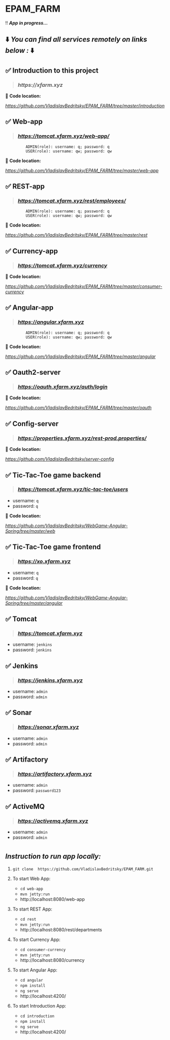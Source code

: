 # EPAM_FARM

:bangbang:  _**App in progress...**_


## :arrow_down: _You can find all services remotely on links below :_ :arrow_down:  

##  :white_check_mark: Introduction to this project
 > ### _https://xfarm.xyz_
   
:round_pushpin: **Code location:** 

_https://github.com/VladislavBedritsky/EPAM_FARM/tree/master/introduction_

##  :white_check_mark: Web-app
 > ### _https://tomcat.xfarm.xyz/web-app/_
             
             ADMIN(role): username: q; password: q
             USER(role): username: qw; password: qw
   
:round_pushpin: **Code location:** 

_https://github.com/VladislavBedritsky/EPAM_FARM/tree/master/web-app_

## :white_check_mark: REST-app
 > ###  _https://tomcat.xfarm.xyz/rest/employees/_
             
             ADMIN(role): username: q; password: q
             USER(role): username: qw; password: qw
   
:round_pushpin: **Code location:** 

_https://github.com/VladislavBedritsky/EPAM_FARM/tree/master/rest_

## :white_check_mark: Currency-app
 >  ### _https://tomcat.xfarm.xyz/currency_
             
:round_pushpin: **Code location:** 

_https://github.com/VladislavBedritsky/EPAM_FARM/tree/master/consumer-currency_

## :white_check_mark: Angular-app
 > ### _https://angular.xfarm.xyz_
             
             ADMIN(role): username: q; password: q
             USER(role): username: qw; password: qw
   
:round_pushpin: **Code location:** 

_https://github.com/VladislavBedritsky/EPAM_FARM/tree/master/angular_

## :white_check_mark: Oauth2-server
 > ### _https://oauth.xfarm.xyz/auth/login_
   
:round_pushpin: **Code location:** 

_https://github.com/VladislavBedritsky/EPAM_FARM/tree/master/oauth_

## :white_check_mark: Config-server
 > ### _https://properties.xfarm.xyz/rest-prod.properties/_
   
:round_pushpin: **Code location:** 
 
 _https://github.com/VladislavBedritsky/server-config_

## :white_check_mark: Tic-Tac-Toe game backend
 > ### _https://tomcat.xfarm.xyz/tic-tac-toe/users_ 
* username: `q`
* password: `q`

:round_pushpin: **Code location:** 
 
 _https://github.com/VladislavBedritsky/WebGame-Angular-Spring/tree/master/web_
 
## :white_check_mark: Tic-Tac-Toe game frontend
 > ### _https://xo.xfarm.xyz_ 
* username: `q`
* password: `q`

:round_pushpin: **Code location:** 

_https://github.com/VladislavBedritsky/WebGame-Angular-Spring/tree/master/angular_
 
## :white_check_mark: Tomcat 
 > ### _https://tomcat.xfarm.xyz_
* username: `jenkins`
* password: `jenkins`

 
## :white_check_mark: Jenkins
 > ### _https://jenkins.xfarm.xyz_
* username: `admin`
* password: `admin`

## :white_check_mark: Sonar
 > ### _https://sonar.xfarm.xyz_
* username: `admin`
* password: `admin`

## :white_check_mark: Artifactory
 >  ### _https://artifactory.xfarm.xyz_
* username: `admin`
* password: `password123`

## :white_check_mark: ActiveMQ
 > ### _https://activemq.xfarm.xyz_
* username: `admin`
* password: `admin`


#
## _Instruction to run app locally:_
   1) `git clone  https://github.com/VladislavBedritsky/EPAM_FARM.git`
   
   2) To start Web App:
      * `cd web-app`
      * `mvn jetty:run`
      * http://localhost:8080/web-app
   
   3) To start REST App:
      * `cd rest`
      * `mvn jetty:run`
      * http://localhost:8080/rest/departments   
   
   4) To start Currency App:
      * `cd consumer-currency`
      * `mvn jetty:run`
      * http://localhost:8080/currency
   
   5) To start Angular App:
      * `cd angular`
      * `npm install`
      * `ng serve` 
      *  http://localhost:4200/  
 
   6) To start Introduction App:
      * `cd introduction`
      * `npm install`
      * `ng serve` 
      *  http://localhost:4200/   